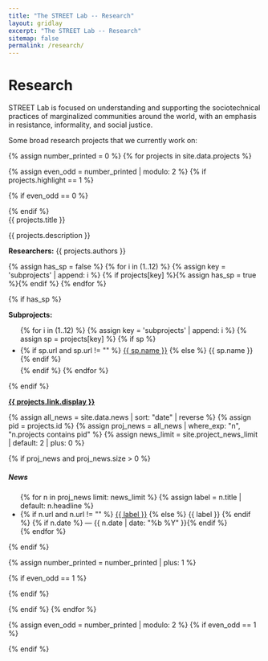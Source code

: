 ```yaml
---
title: "The STREET Lab -- Research"
layout: gridlay
excerpt: "The STREET Lab -- Research"
sitemap: false
permalink: /research/
---
```

# Research

STREET Lab is focused on understanding and supporting the sociotechnical practices of marginalized communities around the world, with an emphasis in resistance, informality, and social justice.

Some broad research projects that we currently work on:

{% assign number_printed = 0 %}
{% for projects in site.data.projects %}

{% assign even_odd = number_printed | modulo: 2 %}
{% if projects.highlight == 1 %}

{% if even_odd == 0 %}
<div class="row">
{% endif %}

<div class="col-sm-6 clearfix">
 <div class="well clearfix">
  <pubtit>{{ projects.title }}</pubtit>
  <!--<img src="{{ site.url }}{{ site.baseurl }}/images/pubpic/{{ projects.image }}" class="img-responsive" width="33%" style="float: left" />-->
  <p>{{ projects.description }}</p>
  <p><b>Researchers:</b> {{ projects.authors }}</p>

{% assign has_sp = false %}
{% for i in (1..12) %}
  {% assign key = 'subprojects' | append: i %}
  {% if projects[key] %}{% assign has_sp = true %}{% endif %}
{% endfor %}

{% if has_sp %}
  <p><strong>Subprojects:</strong></p>
  <ul class="list-unstyled">
    {% for i in (1..12) %}
      {% assign key = 'subprojects' | append: i %}
      {% assign sp = projects[key] %}
      {% if sp %}
        <li style="margin:6px 0;">
          {% if sp.url and sp.url != "" %}
            <a href="{{ sp.url | relative_url }}">{{ sp.name }}</a>
          {% else %}
            {{ sp.name }}
          {% endif %}
        </li>
      {% endif %}
    {% endfor %}
  </ul>
{% endif %}

<!-- {% if projects.subprojects %}
  <p><strong>Subprojects:</strong></p>
  <ul class="list-unstyled">
    {% for i in (1..12) %}
      {% assign key = 'subprojects' | append: i %}
      {% assign sp = projects[key] %}
      {% if sp %}
        <ul style="margin: 6px 0;">
          {% if sp.url and sp.url != "" %}
            <a href="{{ sp.url | relative_url }}">{{ sp.name }}</a>
          {% else %}
            {{ sp.name }}
          {% endif %}
        </ul>
      {% endif %}
    {% endfor %}
  </ul>
{% endif %} -->

  <p><strong><a href="{{ projects.link.url }}">{{ projects.link.display }}</a></strong></p>

{% assign all_news  = site.data.news | sort: "date" | reverse %}
{% assign pid       = projects.id %}
{% assign proj_news = all_news | where_exp: "n", "n.projects contains pid" %}
{% assign news_limit = site.project_news_limit | default: 2 | plus: 0 %}

{% if proj_news and proj_news.size > 0 %}
<div class="project-news" markdown="0">
  <h5 class="project-news-title">News</h5>
  <ul class="project-news-list">
    {% for n in proj_news limit: news_limit %}
      {% assign label = n.title | default: n.headline %}
      <li>
        {% if n.url and n.url != "" %}
          <a href="{{ n.url }}">{{ label }}</a>
        {% else %}
          {{ label }}
        {% endif %}
        {% if n.date %}<span class="project-news-date"> — {{ n.date | date: "%b %Y" }}</span>{% endif %}
      </li>
    {% endfor %}
  </ul>
</div>
{% endif %}

 </div>
</div>

{% assign number_printed = number_printed | plus: 1 %}

{% if even_odd == 1 %}
</div>
{% endif %}

{% endif %}
{% endfor %}

{% assign even_odd = number_printed | modulo: 2 %}
{% if even_odd == 1 %}
</div>
{% endif %}

<p> &nbsp; </p>